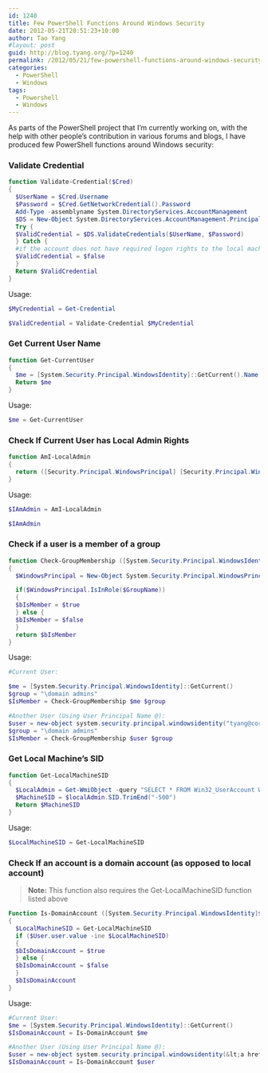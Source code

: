 ```yaml
---
id: 1240
title: Few PowerShell Functions Around Windows Security
date: 2012-05-21T20:51:23+10:00
author: Tao Yang
#layout: post
guid: http://blog.tyang.org/?p=1240
permalink: /2012/05/21/few-powershell-functions-around-windows-security/
categories:
  - PowerShell
  - Windows
tags:
  - Powershell
  - Windows
---
```

As parts of the PowerShell project that I’m currently working on, with the help with other people’s contribution in various forums and blogs, I have produced few PowerShell functions around Windows security:

### Validate Credential

```powershell
function Validate-Credential($Cred)
{
  $UserName = $Cred.Username
  $Password = $Cred.GetNetworkCredential().Password
  Add-Type -assemblyname System.DirectoryServices.AccountManagement
  $DS = New-Object System.DirectoryServices.AccountManagement.PrincipalContext([System.DirectoryServices.AccountManagement.ContextType]::Machine)
  Try {
  $ValidCredential = $DS.ValidateCredentials($UserName, $Password)
  } Catch {
  #if the account does not have required logon rights to the local machine, validation failed.
  $ValidCredential = $false
  }
  Return $ValidCredential
}
```

Usage:

```powershell
$MyCredential = Get-Credential

$ValidCredential = Validate-Credential $MyCredential
```

### Get Current User Name

```powershell
function Get-CurrentUser
{
  $me = [System.Security.Principal.WindowsIdentity]::GetCurrent().Name
  Return $me
}
```

Usage:


```powershell
$me = Get-CurrentUser
```

### Check If Current User has Local Admin Rights

```powershell
function AmI-LocalAdmin
{
  return ([Security.Principal.WindowsPrincipal] [Security.Principal.WindowsIdentity]::GetCurrent()).IsInRole([Security.Principal.WindowsBuiltInRole] "Administrator")
}
```

Usage:


```powershell
$IAmAdmin = AmI-LocalAdmin

$IAmAdmin
```

### Check if a user is a member of a group

```powershell
function Check-GroupMembership ([System.Security.Principal.WindowsIdentity]$User, [string]$GroupName)
{
  $WindowsPrincipal = New-Object System.Security.Principal.WindowsPrincipal($User)

  if($WindowsPrincipal.IsInRole($GroupName))
  {
  $bIsMember = $true
  } else {
  $bIsMember = $false
  }
  return $bIsMember
}
```

Usage:

```powershell
#Current User:

$me = [System.Security.Principal.WindowsIdentity]::GetCurrent()
$group = "\domain admins"
$IsMember = Check-GroupMembership $me $group

#Another User (Using User Principal Name @):
$user = new-object system.security.principal.windowsidentity("tyang@corp.tyang.org")
$group = "\domain admins"
$IsMember = Check-GroupMembership $user $group
```

### Get Local Machine’s SID

```powershell
function Get-LocalMachineSID
{
  $LocalAdmin = Get-WmiObject -query "SELECT * FROM Win32_UserAccount WHERE domain='$env:computername' AND SID LIKE '%-500'"
  $MachineSID = $localAdmin.SID.TrimEnd("-500")
  Return $MachineSID
}
```

Usage:

```powershell
$LocalMachineSID = Get-LocalMachineSID
```

### Check If an account is a domain account (as opposed to local account)

>**Note:** This function also requires the Get-LocalMachineSID function listed above


```powershell
Function Is-DomainAccount ([System.Security.Principal.WindowsIdentity]$User)
{
  $LocalMachineSID = Get-LocalMachineSID
  if ($User.user.value -ine $LocalMachineSID)
  {
  $bIsDomainAccount = $true
  } else {
  $bIsDomainAccount = $false
  }
  $bIsDomainAccount
}
```

Usage:

```powershell
#Current User:
$me = [System.Security.Principal.WindowsIdentity]::GetCurrent()
$IsDomainAccount = Is-DomainAccount $me

#Another User (Using User Principal Name @):
$user = new-object system.security.principal.windowsidentity(&lt;a href="mailto:tyang@corp.tyang.org"&gt;tyang@corp.tyang.org&lt;/a&gt;)
$IsDomainAccount = Is-DomainAccount $user
```
